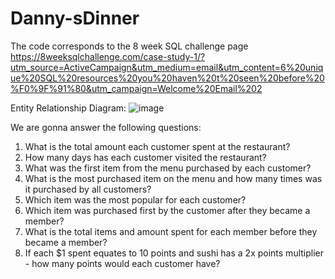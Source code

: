 # Danny-sDinner
The code corresponds to the 8 week SQL challenge page https://8weeksqlchallenge.com/case-study-1/?utm_source=ActiveCampaign&utm_medium=email&utm_content=6%20unique%20SQL%20resources%20you%20haven%20t%20seen%20before%20%F0%9F%91%80&utm_campaign=Welcome%20Email%202 

Entity Relationship Diagram:
![image](https://github.com/IsabellaWalfisch/Danny-sDinner/assets/170841446/0f95b594-49c4-40ea-b2f5-195ae870f199)

We are gonna answer the following questions:
1. What is the total amount each customer spent at the restaurant?
2. How many days has each customer visited the restaurant?
3. What was the first item from the menu purchased by each customer?
4. What is the most purchased item on the menu and how many times was it purchased by all customers?
5. Which item was the most popular for each customer?
6. Which item was purchased first by the customer after they became a member?
7. What is the total items and amount spent for each member before they became a member?
8. If each $1 spent equates to 10 points and sushi has a 2x points multiplier - how many points would each customer have?
